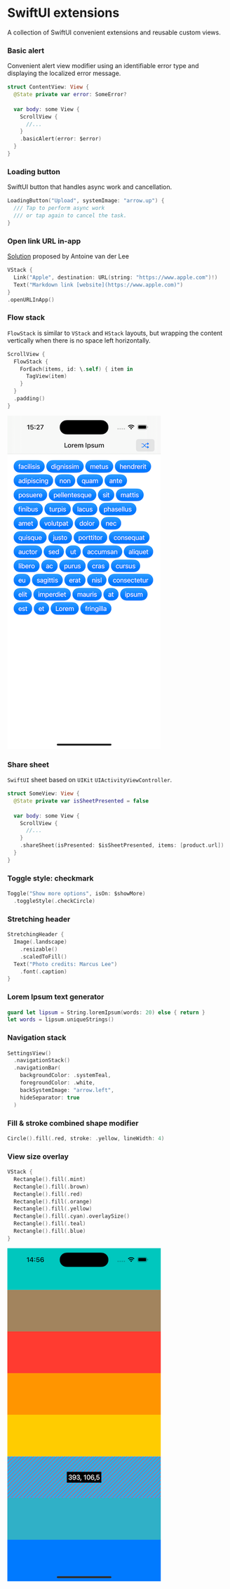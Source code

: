 # SwiftUI extensions

A collection of SwiftUI convenient extensions and reusable custom views.

### Basic alert

Convenient alert view modifier using an identifiable error type and displaying the localized error message.

```swift
struct ContentView: View {
  @State private var error: SomeError?
  
  var body: some View {
    ScrollView {
      //...
    }
    .basicAlert(error: $error)
  }
}
```

### Loading button

SwiftUI button that handles async work and cancellation.

```swift
LoadingButton("Upload", systemImage: "arrow.up") {
  /// Tap to perform async work 
  /// or tap again to cancel the task.
}
```

### Open link URL in-app

[Solution](https://www.avanderlee.com/swiftui/sfsafariviewcontroller-open-webpages-in-app/) proposed by Antoine van der Lee

```swift
VStack {
  Link("Apple", destination: URL(string: "https://www.apple.com")!)
  Text("Markdown link [website](https://www.apple.com)")
}
.openURLInApp()
```


### Flow stack

`FlowStack` is similar to `VStack` and `HStack` layouts, but wrapping the content vertically when there is no space left horizontally. 

```swift
ScrollView {
  FlowStack {
    ForEach(items, id: \.self) { item in
      TagView(item)
    }
  }
  .padding()
}
```
![Screenshot](simulator-flow-stack.png)

### Share sheet

`SwiftUI` sheet based on `UIKit` `UIActivityViewController`.

```swift
struct SomeView: View {
  @State private var isSheetPresented = false
  
  var body: some View {
    ScrollView {
      //...
    }
    .shareSheet(isPresented: $isSheetPresented, items: [product.url])
  }
}
```

### Toggle style: checkmark

```swift
Toggle("Show more options", isOn: $showMore)
  .toggleStyle(.checkCircle)
```

### Stretching header

```swift
StretchingHeader {
  Image(.landscape)
    .resizable()
    .scaledToFill()
  Text("Photo credits: Marcus Lee")
    .font(.caption)
}
```

### Lorem Ipsum text generator

```swift
guard let lipsum = String.loremIpsum(words: 20) else { return }
let words = lipsum.uniqueStrings()
```

### Navigation stack

```swift
SettingsView()
  .navigationStack()
  .navigationBar(
    backgroundColor: .systemTeal,
    foregroundColor: .white,
    backSystemImage: "arrow.left",
    hideSeparator: true
  )
```

### Fill & stroke combined shape modifier

```swift
Circle().fill(.red, stroke: .yellow, lineWidth: 4)
```

### View size overlay

```swift
VStack {
  Rectangle().fill(.mint)
  Rectangle().fill(.brown)
  Rectangle().fill(.red)
  Rectangle().fill(.orange)
  Rectangle().fill(.yellow)
  Rectangle().fill(.cyan).overlaySize()
  Rectangle().fill(.teal)
  Rectangle().fill(.blue)
}
```

![Screenshot](simulator-overlay-size.png)
